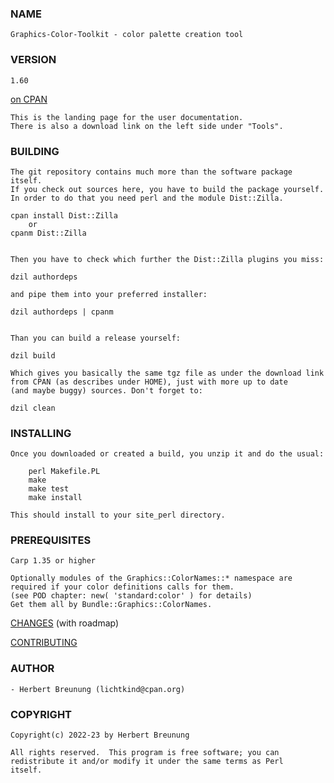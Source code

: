 ### NAME

    Graphics-Color-Toolkit - color palette creation tool

### VERSION

    1.60

[on CPAN](https://metacpan.org/pod/Graphics-Color-Toolkit)

    This is the landing page for the user documentation.
    There is also a download link on the left side under "Tools".


### BUILDING

    The git repository contains much more than the software package itself.
    If you check out sources here, you have to build the package yourself.
    In order to do that you need perl and the module Dist::Zilla.

    cpan install Dist::Zilla
        or
    cpanm Dist::Zilla


    Then you have to check which further the Dist::Zilla plugins you miss:

    dzil authordeps

    and pipe them into your preferred installer:

    dzil authordeps | cpanm


    Than you can build a release yourself:

    dzil build

    Which gives you basically the same tgz file as under the download link
    from CPAN (as describes under HOME), just with more up to date
    (and maybe buggy) sources. Don't forget to:

    dzil clean


### INSTALLING

    Once you downloaded or created a build, you unzip it and do the usual:

        perl Makefile.PL
        make
        make test
        make install

    This should install to your site_perl directory.


### PREREQUISITES

    Carp 1.35 or higher

    Optionally modules of the Graphics::ColorNames::* namespace are
    required if your color definitions calls for them.
    (see POD chapter: new( 'standard:color' ) for details)
    Get them all by Bundle::Graphics::ColorNames.



[CHANGES](https://github.com/lichtkind/Graphics-Color-Toolkit/blob/main/Changes) (with roadmap)

[CONTRIBUTING](https://github.com/lichtkind/Graphics-Color-Toolkit/blob/main/CONTRIBUTING)


### AUTHOR

    - Herbert Breunung (lichtkind@cpan.org)


### COPYRIGHT

    Copyright(c) 2022-23 by Herbert Breunung

    All rights reserved.  This program is free software; you can
    redistribute it and/or modify it under the same terms as Perl
    itself.
